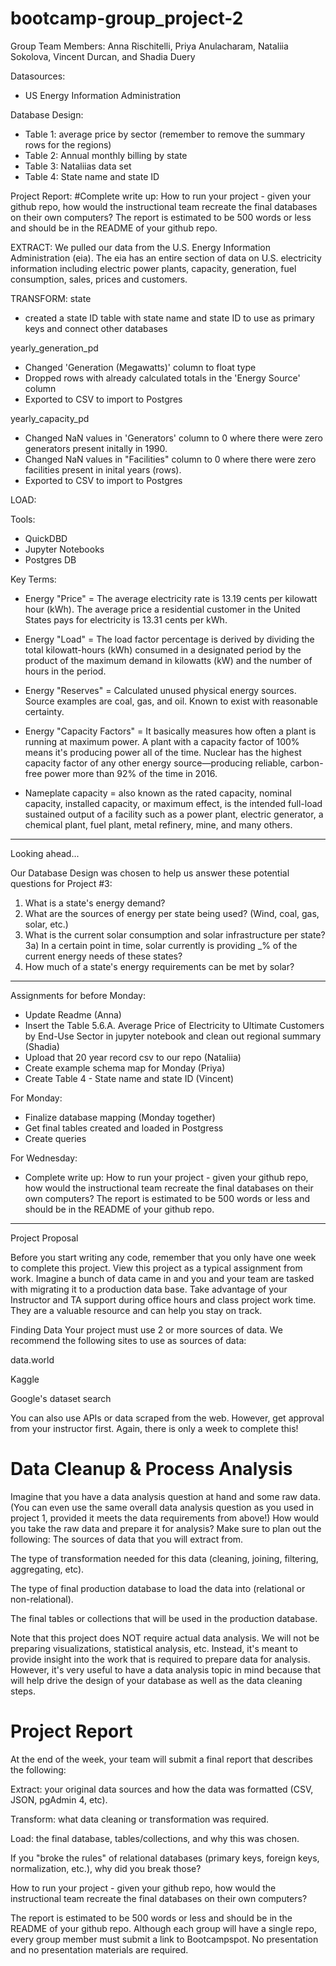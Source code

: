 # bootcamp-group_project-2

Group Team Members: Anna Rischitelli, Priya Anulacharam, Nataliia Sokolova, Vincent Durcan, and Shadia Duery

Datasources:
- US Energy Information Administration

Database Design:
- Table 1: average price by sector (remember to remove the summary rows for the regions)
- Table 2: Annual monthly billing by state
- Table 3: Nataliias data set
- Table 4: State name and state ID

Project Report:
#Complete write up: How to run your project - given your github repo, how would the instructional team recreate the final databases on their own computers? The report is estimated to be 500 words or less and should be in the README of your github repo.

EXTRACT: 
We pulled our data from the U.S. Energy Information Administration (eia). The eia has an entire section of data on U.S. electricity information including electric power plants, capacity, generation, fuel consumption, sales, prices and customers.

TRANSFORM:
state
- created a state ID table with state name and state ID to use as primary keys and connect other databases

yearly_generation_pd
- Changed 'Generation (Megawatts)' column to float type
- Dropped rows with already calculated totals in the 'Energy Source' column
- Exported to CSV to import to Postgres

yearly_capacity_pd
- Changed NaN values in 'Generators' column to 0 where there were zero generators present initally in 1990. 
- Changed NaN values in "Facilities" column to 0 where there were zero facilities present in inital years (rows).
 - Exported to CSV to import to Postgres

LOAD:

Tools:
- QuickDBD
- Jupyter Notebooks
- Postgres DB

Key Terms:
- Energy "Price" =  The average electricity rate is 13.19 cents per kilowatt hour (kWh). The average price a residential customer in the United States pays for electricity is 13.31 cents per kWh.

- Energy "Load" = The load factor percentage is derived by dividing the total kilowatt-hours (kWh) consumed in a designated period by the product of the maximum demand in kilowatts (kW) and the number of hours in the period.

- Energy "Reserves" = Calculated unused physical energy sources. Source examples are coal, gas, and oil. Known to exist with reasonable certainty.

- Energy "Capacity Factors" = It basically measures how often a plant is running at maximum power. A plant with a capacity factor of 100% means it's producing power all of the time. Nuclear has the highest capacity factor of any other energy source—producing reliable, carbon-free power more than 92% of the time in 2016.

- Nameplate capacity = also known as the rated capacity, nominal capacity, installed capacity, or maximum effect, is the intended full-load sustained output of a facility such as a power plant, electric generator, a chemical plant, fuel plant, metal refinery, mine, and many others.


--------------------------------------------------------------------------
Looking ahead...

Our Database Design was chosen to help us answer these potential questions for Project #3: 

1) What is a state's energy demand?
2) What are the sources of energy per state being used? (Wind, coal, gas, solar, etc.)
3) What is the current solar consumption and solar infrastructure per state?
    3a) In a certain point in time, solar currently is providing _% of the current energy needs of these states?
4) How much of a state's energy requirements can be met by solar?

--------------------------------------------------------------------------

Assignments for before Monday:
- Update Readme (Anna)
- Insert the Table 5.6.A. Average Price of Electricity to Ultimate Customers by End-Use Sector in jupyter notebook and clean out regional summary (Shadia)
- Upload that 20 year record csv to our repo (Nataliia)
- Create example schema map for Monday (Priya)
- Create Table 4 - State name and state ID (Vincent)


For Monday:
- Finalize database mapping (Monday together)
- Get final tables created and loaded in Postgress
- Create queries

For Wednesday:
- Complete write up: How to run your project - given your github repo, how would the instructional team recreate the final databases on their own computers? The report is estimated to be 500 words or less and should be in the README of your github repo.

-----------------------------------------------------------------------


Project Proposal

Before you start writing any code, remember that you only have one week to complete this project. View this project as a typical assignment from work. Imagine a bunch of data came in and you and your team are tasked with migrating it to a production data base.
Take advantage of your Instructor and TA support during office hours and class project work time. They are a valuable resource and can help you stay on track.

Finding Data
Your project must use 2 or more sources of data. We recommend the following sites to use as sources of data:


data.world

Kaggle

Google's dataset search


You can also use APIs or data scraped from the web. However, get approval from your instructor first. Again, there is only a week to complete this!

# Data Cleanup & Process Analysis
Imagine that you have a data analysis question at hand and some raw data. (You can even use the same overall data analysis question as you used in project 1, provided it meets the data requirements from above!) How would you take the raw data and prepare it for analysis? Make sure to plan out the following:
The sources of data that you will extract from.

The type of transformation needed for this data (cleaning, joining, filtering, aggregating, etc).

The type of final production database to load the data into (relational or non-relational).

The final tables or collections that will be used in the production database.

Note that this project does NOT require actual data analysis. We will not be preparing visualizations, statistical analysis, etc. Instead, it's meant to provide insight into the work that is required to prepare data for analysis. However, it's very useful to have a data analysis topic in mind because that will help drive the design of your database as well as the data cleaning steps.

# Project Report
At the end of the week, your team will submit a final report that describes the following:

Extract: your original data sources and how the data was formatted (CSV, JSON, pgAdmin 4, etc).

Transform: what data cleaning or transformation was required.

Load: the final database, tables/collections, and why this was chosen.

If you "broke the rules" of relational databases (primary keys, foreign keys, normalization, etc.), why did you break those?

How to run your project - given your github repo, how would the instructional team recreate the final databases on their own computers?

The report is estimated to be 500 words or less and should be in the README of your github repo. Although each group will have a single repo, every group member must submit a link to Bootcampspot. No presentation and no presentation materials are required.




